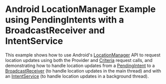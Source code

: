 Android LocationManager Example using PendingIntents with a BroadcastReceiver and IntentService
=============================

This example shows how to use Android's [LocationManager](https://developer.android.com/reference/android/location/LocationManager.html) API to
request location updates using both the Provider and [Criteria](https://developer.android.com/reference/android/location/Criteria.html) request calls,
and demonstrating how to handle location updates from a [PendingIntent](https://developer.android.com/reference/android/app/PendingIntent.html) to a
[BroadcastReceiver](https://developer.android.com/reference/android/content/BroadcastReceiver.html) (to handle location updates in the main thread) and with an
[IntentService](https://developer.android.com/reference/android/app/IntentService.html) (to handle location updates in a background thread).